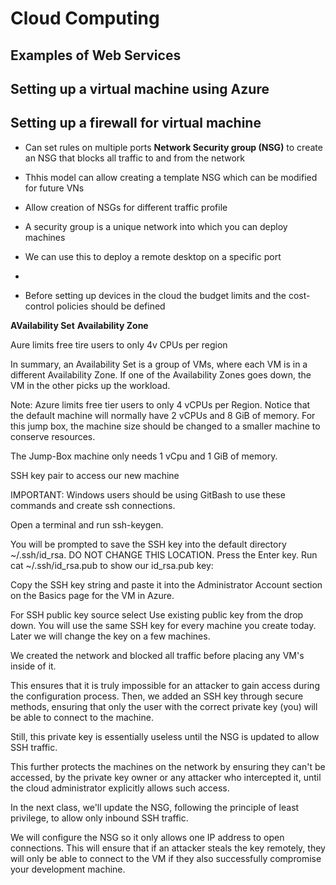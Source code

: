 # Cloud Computing

## Examples of Web Services

## Setting up a virtual machine using Azure

## Setting up a firewall for virtual machine
- Can set rules on multiple ports
**Network Security group (NSG)** to create an NSG that blocks all traffic to and from the network
- Thhis model can allow creating a template NSG which can be modified for future VNs
- Allow creation of NSGs for different traffic profile
- A security group is a unique network into which you can deploy machines
- We can use this to deploy a remote desktop on a specific port
- 

- Before setting up devices in the cloud the budget limits and the cost-control policies should be defined

**AVailability Set**
**Availability Zone**

Aure limits free tire users to only 4v CPUs per region

In summary, an Availability Set is a group of VMs, where each VM is in a different Availability Zone. If one of the Availability Zones goes down, the VM in the other picks up the workload.

Note: Azure limits free tier users to only 4 vCPUs per Region. Notice that the default machine will normally have 2 vCPUs and 8 GiB of memory. For this jump box, the machine size should be changed to a smaller machine to conserve resources.

The Jump-Box machine only needs 1 vCpu and 1 GiB of memory.

 SSH key pair to access our new machine 

 IMPORTANT: Windows users should be using GitBash to use these commands and create ssh connections.

Open a terminal and run ssh-keygen.

You will be prompted to save the SSH key into the default directory ~/.ssh/id_rsa. DO NOT CHANGE THIS LOCATION. Press the Enter key.
Run cat ~/.ssh/id_rsa.pub to show our id_rsa.pub key:


Copy the SSH key string and paste it into the Administrator Account section on the Basics page for the VM in Azure.

For SSH public key source select Use existing public key from the drop down.
You will use the same SSH key for every machine you create today. Later we will change the key on a few machines.


We created the network and blocked all traffic before placing any VM's inside of it.

This ensures that it is truly impossible for an attacker to gain access during the configuration process.
Then, we added an SSH key through secure methods, ensuring that only the user with the correct private key (you) will be able to connect to the machine.

Still, this private key is essentially useless until the NSG is updated to allow SSH traffic.

This further protects the machines on the network by ensuring they can't be accessed, by the private key owner or any attacker who intercepted it, until the cloud administrator explicitly allows such access.

In the next class, we'll update the NSG, following the principle of least privilege, to allow only inbound SSH traffic.

We will configure the NSG so it only allows one IP address to open connections. This will ensure that if an attacker steals the key remotely, they will only be able to connect to the VM if they also successfully compromise your development machine.
